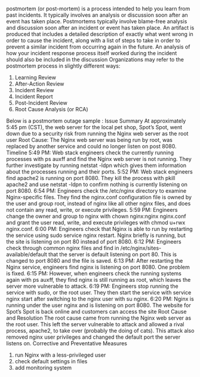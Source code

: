 postmortem (or post-mortem) is a process intended to help you learn from past incidents. It typically involves an analysis or discussion soon after an event has taken place.
Postmortems typically involve blame-free analysis and discussion soon after an incident or event has taken place. An artifact is produced that includes a detailed description of exactly what went wrong in order to cause the incident, along with a list of steps to take in order to prevent a similar incident from occurring again in the future. An analysis of how your incident response process itself worked during the incident should also be included in the discussion
Organizations may refer to the postmortem process in slightly different ways:
1. Learning Review
2. After-Action Review
3. Incident Review
4. Incident Report
5. Post-Incident Review
6. Root Cause Analysis (or RCA)

Below is a postmortem outage sample :
Issue Summary
At approximately 5:45 pm (CST), the web server for the local pet shop, Spot’s Spot, went down due to a security risk from running the Nginx web server as the root user
Root Cause: The Nginx web server was being run by root, was replaced by another service and could no longer listen on post 8080.
Timeline
5:49 PM: Web stack engineers check the currently running processes with ps auxff and find the Nginx web server is not running. They further investigate by running netstat -ldpn which gives them information about the processes running and their ports.
5:52 PM: Web stack engineers find apache2 is running on port 8080. They kill the process with pkill apache2 and use netstat -ldpn to confirm nothing is currently listening on port 8080.
6:54 PM: Engineers check the /etc/nginx directory to examine Nginx-specific files. They find the nginx.conf configuration file is owned by the user and group root, instead of nginx like all other nginx files, and does not contain any read, write, or execute privileges.
5:59 PM: Engineers change the owner and group to nginx with chown nginx:nginx nginx.conf and grant the user read, write, and execute privileges with chmod u+rwx nginx.conf.
6:00 PM: Engineers check that Nginx is able to run by restarting the service using sudo service nginx restart. Nginx briefly is running, but the site is listening on port 80 instead of port 8080.
6:12 PM: Engineers check through common nginx files and find in /etc/nginx/sites-available/default that the server is default listening on port 80. This is changed to port 8080 and the file is saved.
6:13 PM: After restarting the Nginx service, engineers find nginx is listening on port 8080. One problem is fixed.
6:15 PM: However, when engineers check the running systems again with ps auxff, they find nginx is still running as root, which leaves the server more vulnerable to attack.
6:19 PM: Engineers stop running the service with sudo, or the root user. They then start the service with service nginx start after switching to the nginx user with su nginx.
6:20 PM: Nginx is running under the user nginx and is listening on port 8080. The website for Spot’s Spot is back online and customers can access the site
Root Cause and Resolution
The root cause came from running the Nginx web server as the root user. This left the server vulnerable to attack and allowed a rival process, apache2, to take over (probably the doing of cats). This attack also removed nginx user privileges and changed the default port the server listens on.
Corrective and Preventative Measures
1. run Nginx with a less-privileged user
2. check default settings in files
3. add monitoring system

